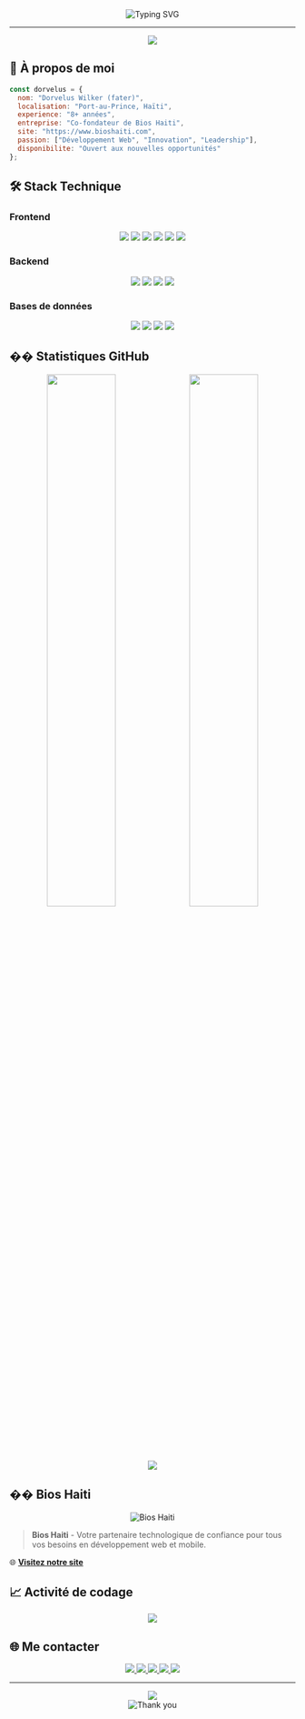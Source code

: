 <div align="center">
  <img src="https://readme-typing-svg.demolab.com?font=Fira+Code&pause=1000&color=2E86AB&center=true&vCenter=true&width=435&lines=Bonjour+%F0%9F%91%8B+Je+suis+Dorvelus+Wilker;D%C3%A9veloppeur+Full-Stack;Co-fondateur+de+Bios+Haiti;Bas%C3%A9+%C3%A0+Port-au-Prince" alt="Typing SVG" />
</div>

---

<div align="center">
  <img src="https://capsule-render.vercel.app/api?type=waving&color=gradient&customColorList=6,11,20&height=200&section=header&text=Dorvelus%20Wilker&fontSize=60&fontAlignY=35&desc=Full-Stack%20Developer%20%7C%20Co-founder%20Bios%20Haiti&descAlignY=55&descAlign=center" />
</div>

## 🚀 À propos de moi

```javascript
const dorvelus = {
  nom: "Dorvelus Wilker (fater)",
  localisation: "Port-au-Prince, Haïti",
  experience: "8+ années",
  entreprise: "Co-fondateur de Bios Haiti",
  site: "https://www.bioshaiti.com",
  passion: ["Développement Web", "Innovation", "Leadership"],
  disponibilite: "Ouvert aux nouvelles opportunités"
};
```

## 🛠️ Stack Technique

### Frontend
<div align="center">
  <img src="https://img.shields.io/badge/HTML5-E34F26?style=for-the-badge&logo=html5&logoColor=white" />
  <img src="https://img.shields.io/badge/CSS3-1572B6?style=for-the-badge&logo=css3&logoColor=white" />
  <img src="https://img.shields.io/badge/JavaScript-F7DF1E?style=for-the-badge&logo=javascript&logoColor=black" />
  <img src="https://img.shields.io/badge/React-61DAFB?style=for-the-badge&logo=react&logoColor=black" />
  <img src="https://img.shields.io/badge/AngularJS-E23237?style=for-the-badge&logo=angularjs&logoColor=white" />
  <img src="https://img.shields.io/badge/Bootstrap-563D7C?style=for-the-badge&logo=bootstrap&logoColor=white" />
</div>

### Backend
<div align="center">
  <img src="https://img.shields.io/badge/PHP-777BB4?style=for-the-badge&logo=php&logoColor=white" />
  <img src="https://img.shields.io/badge/Laravel-FF2D20?style=for-the-badge&logo=laravel&logoColor=white" />
  <img src="https://img.shields.io/badge/Node.js-339933?style=for-the-badge&logo=nodedotjs&logoColor=white" />
  <img src="https://img.shields.io/badge/WordPress-21759B?style=for-the-badge&logo=wordpress&logoColor=white" />
</div>

### Bases de données
<div align="center">
  <img src="https://img.shields.io/badge/MySQL-4479A1?style=for-the-badge&logo=mysql&logoColor=white" />
  <img src="https://img.shields.io/badge/MongoDB-47A248?style=for-the-badge&logo=mongodb&logoColor=white" />
  <img src="https://img.shields.io/badge/Firebase-FFCA28?style=for-the-badge&logo=firebase&logoColor=black" />
  <img src="https://img.shields.io/badge/Microsoft%20SQL%20Server-CC2927?style=for-the-badge&logo=microsoftsqlserver&logoColor=white" />
</div>

## �� Statistiques GitHub

<div align="center">
  <img width="49%" src="https://github-readme-stats.vercel.app/api?username=fater04&show_icons=true&theme=tokyonight&hide_border=true&count_private=true" />
  <img width="49%" src="https://github-readme-stats.vercel.app/api/top-langs/?username=fater04&layout=compact&theme=tokyonight&hide_border=true" />
</div>

<div align="center">
  <img src="https://github-readme-streak-stats.herokuapp.com/?user=fater04&theme=tokyonight&hide_border=true" />
</div>

## �� Bios Haiti

<div align="center">
  <img src="https://readme-typing-svg.demolab.com?font=Fira+Code&pause=1000&color=2E86AB&center=true&vCenter=true&width=500&lines=Co-fondateur+de+Bios+Haiti;Services+IT+complets;D%C3%A9veloppement+Web+%26+Mobile;Innovation+depuis+2016" alt="Bios Haiti" />
</div>

> **Bios Haiti** - Votre partenaire technologique de confiance pour tous vos besoins en développement web et mobile.

🌐 **[Visitez notre site](https://www.bioshaiti.com)**

## 📈 Activité de codage

<div align="center">
  <img src="https://github-readme-activity-graph.vercel.app/graph?username=fater04&theme=tokyonight&hide_border=true&custom_title=Activit%C3%A9%20de%20codage" />
</div>

## 🌐 Me contacter

<div align="center">
  <a href="mailto:wilkerdorvelus@yahoo.com">
    <img src="https://img.shields.io/badge/Gmail-EA4335?style=for-the-badge&logo=gmail&logoColor=white" />
  </a>
  <a href="https://www.linkedin.com/in/wilker-dorvelus-759150158/">
    <img src="https://img.shields.io/badge/LinkedIn-0077B5?style=for-the-badge&logo=linkedin&logoColor=white" />
  </a>
  <a href="https://twitter.com/fater_04">
    <img src="https://img.shields.io/badge/Twitter-1DA1F2?style=for-the-badge&logo=twitter&logoColor=white" />
  </a>
  <a href="https://web.facebook.com/fater04/">
    <img src="https://img.shields.io/badge/Facebook-1877F2?style=for-the-badge&logo=facebook&logoColor=white" />
  </a>
  <a href="https://www.instagram.com/fater_04/">
    <img src="https://img.shields.io/badge/Instagram-E4405F?style=for-the-badge&logo=instagram&logoColor=white" />
  </a>
</div>

---

<div align="center">
  <img src="https://capsule-render.vercel.app/api?type=waving&color=gradient&customColorList=6,11,20&height=100&section=footer" />
</div>

<div align="center">
  <img src="https://readme-typing-svg.demolab.com?font=Fira+Code&pause=1000&color=2E86AB&center=true&vCenter=true&width=400&lines=Merci+de+visiter+mon+profil+%F0%9F%98%8A;N'h%C3%A9sitez+pas+%C3%A0+me+contacter+!" alt="Thank you" />
</div>
